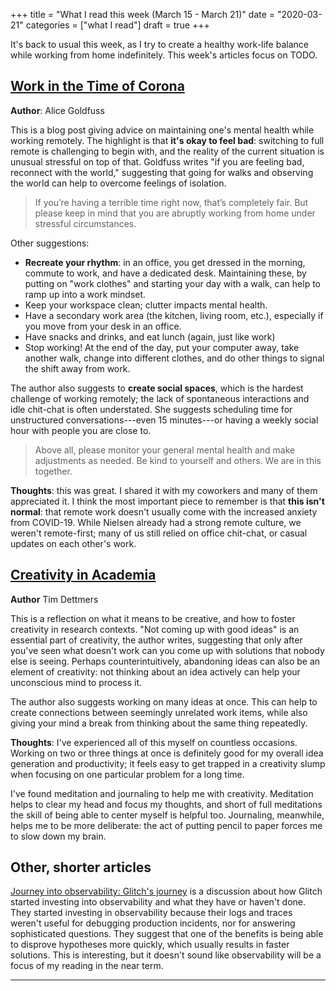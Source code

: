 +++
title = "What I read this week (March 15 - March 21)"
date = "2020-03-21"
categories = ["what I read"]
draft = true
+++

It's back to usual this week, as I try to create a healthy work-life balance while working from home indefinitely. This week's articles focus on TODO.

<!--more-->


## [Work in the Time of Corona](https://blog.alicegoldfuss.com/work-in-the-time-of-corona/)
**Author**: Alice Goldfuss

This is a blog post giving advice on maintaining one's mental health while working remotely. The highlight is that **it's okay to feel bad**: switching to full remote is challenging to begin with, and the reality of the current situation is unusual stressful on top of that. Goldfuss writes "if you are feeling bad, reconnect with the world," suggesting that going for walks and observing the world can help to overcome feelings of isolation.

> If you’re having a terrible time right now, that’s completely fair. But please keep in mind that you are abruptly working from home under stressful circumstances.

Other suggestions:

 * **Recreate your rhythm**: in an office, you get dressed in the morning, commute to work, and have a dedicated desk. Maintaining these, by putting on "work clothes" and starting your day with a walk, can help to ramp up into a work mindset.
 * Keep your workspace clean; clutter impacts mental health.
 * Have a secondary work area (the kitchen, living room, etc.), especially if you move from your desk in an office.
 * Have snacks and drinks, and eat lunch (again, just like work)
 * Stop working! At the end of the day, put your computer away, take another walk, change into different clothes, and do other things to signal the shift away from work.

The author also suggests to **create social spaces**, which is the hardest challenge of working remotely; the lack of spontaneous interactions and idle chit-chat is often understated. She suggests scheduling time for unstructured conversations---even 15 minutes---or having a weekly social hour with people you are close to.

> Above all, please monitor your general mental health and make adjustments as needed. Be kind to yourself and others. We are in this together.

**Thoughts**: this was great. I shared it with my coworkers and many of them appreciated it. I think the most important piece to remember is that **this isn't normal**: that remote work doesn't usually come with the increased anxiety from COVID-19. While Nielsen already had a strong remote culture, we weren't remote-first; many of us still relied on office chit-chat, or casual updates on each other's work. 


## [Creativity in Academia](https://timdettmers.com/2019/09/03/creativity-in-academia/)
**Author** Tim Dettmers

This is a reflection on what it means to be creative, and how to foster creativity in research contexts. "Not coming up with good ideas" is an essential part of creativity, the author writes, suggesting that only after you've seen what doesn't work can you come up with solutions that nobody else is seeing. Perhaps counterintuitively, abandoning ideas can also be an element of creativity: not thinking about an idea actively can help your unconscious mind to process it.

The author also suggests working on many ideas at once. This can help to create connections between seemingly unrelated work items, while also giving your mind a break from thinking about the same thing repeatedly. 

**Thoughts**: I've experienced all of this myself on countless occasions. Working on two or three things at once is definitely good for my overall idea generation and productivity; it feels easy to get trapped in a creativity slump when focusing on one particular problem for a long time.

I've found meditation and journaling to help me with creativity. Meditation helps to clear my head and focus my thoughts, and short of full meditations the skill of being able to center myself is helpful too. Journaling, meanwhile, helps me to be more deliberate: the act of putting pencil to paper forces me to slow down my brain.


## Other, shorter articles
[Journey into observability: Glitch's journey](https://mads-hartmann.com/sre/2020/03/05/journey-into-observability-glitchs-journey.html) is a discussion about how Glitch started investing into observability and what they have or haven't done. They started investing in observability because their logs and traces weren't useful for debugging production incidents, nor for answering sophisticated questions. They suggest that one of the benefits is being able to disprove hypotheses more quickly, which usually results in faster solutions. This is interesting, but it doesn't sound like observability will be a focus of my reading in the near term.

---
